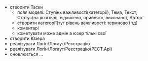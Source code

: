 - створити Таски
  - поля моделі: Ступінь важливості(категорії), Тема, Текст, 
Статус(на розгляді, відхилено, прийнято, виконано), Автор.
  - створити категорії(тут рівень важливості: термново і тд)
  - коментарі
  - кометувати може адмін а юзер тількі свої
- створити Юзера
- реалізувати Логін/Логаут/Реєстрацію
- реалізувати Логін/Логаут/Реєстрацію(РЕСТ.Арі)
- оновлюється ...
